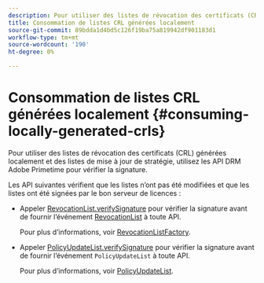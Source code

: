 ```yaml
---
description: Pour utiliser des listes de révocation des certificats (CRL) générées localement et des listes de mise à jour de stratégie, utilisez les API DRM Adobe Primetime pour vérifier la signature.
title: Consommation de listes CRL générées localement
source-git-commit: 89bdda1d4bd5c126f19ba75a819942df901183d1
workflow-type: tm+mt
source-wordcount: '190'
ht-degree: 0%

---
```



# Consommation de listes CRL générées localement {#consuming-locally-generated-crls}

Pour utiliser des listes de révocation des certificats (CRL) générées localement et des listes de mise à jour de stratégie, utilisez les API DRM Adobe Primetime pour vérifier la signature.

Les API suivantes vérifient que les listes n’ont pas été modifiées et que les listes ont été signées par le bon serveur de licences :

* Appeler [RevocationList.verifySignature](https://help.adobe.com/en_US/primetime/api/drm-apis/server/javadocs-flashaccess-pro/com/adobe/flashaccess/sdk/revocation/RevocationList.html#verifySignature(java.security.cert.X509Certificate)) pour vérifier la signature avant de fournir l’événement [RevocationList](https://help.adobe.com/en_US/primetime/api/drm-apis/server/javadocs-flashaccess-pro/com/adobe/flashaccess/sdk/revocation/RevocationList.html) à toute API.

  Pour plus d’informations, voir [RevocationListFactory](https://help.adobe.com/en_US/primetime/api/drm-apis/server/javadocs-flashaccess-pro/com/adobe/flashaccess/sdk/revocation/RevocationListFactory.html).

* Appeler [PolicyUpdateList.verifySignature](https://help.adobe.com/en_US/primetime/api/drm-apis/server/javadocs-flashaccess-pro/com/adobe/flashaccess/sdk/policyupdate/PolicyUpdateList.html#verifySignature(java.security.cert.X509Certificate)) pour vérifier la signature avant de fournir l’événement `PolicyUpdateList` à toute API.

  Pour plus d’informations, voir [PolicyUpdateList](https://help.adobe.com/en_US/primetime/api/drm-apis/server/javadocs-flashaccess-pro/com/adobe/flashaccess/sdk/policyupdate/PolicyUpdateList.html).

